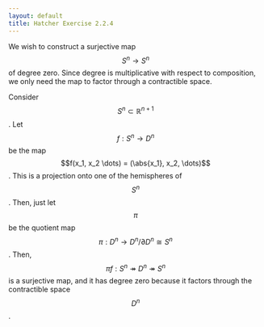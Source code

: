 ```yaml
---
layout: default
title: Hatcher Exercise 2.2.4
---
```



We wish to construct a surjective map $$S^n \rightarrow S^n$$ of degree zero.
Since degree is multiplicative with respect to composition, we only need the map to factor through a contractible space.

Consider $$S^n \subset \mathbb{R}^{n+1}$$.
Let $$f : S^n \rightarrow D^n$$ be the map $$f(x_1, x_2 \dots) = (\abs{x_1}, x_2,  \dots)$$.
This is a projection onto one of the hemispheres of $$S^n$$.
Then, just let $$\pi$$ be the quotient map $$\pi : D^n \rightarrow D^n / \partial D^n \cong S^n$$.
Then, $$\pi f : S^n \twoheadrightarrow D^n \twoheadrightarrow S^n$$ is a surjective map, and it has degree zero because it factors through the contractible space $$D^n$$.
